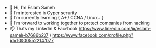 - 👋 Hi, I’m Eslam Sameh
- 👀 I’m interested in Cyper security
- 🌱 I’m currently learning { A+ / CCNA / Linux+ } 
- 💞️ I’m forward to working together to protect companies from hacking
- 📫 Thats my Linkedin & Facebook https://www.linkedin.com/in/eslam-sameh-b7686b237  / https://www.facebook.com/profile.php?id=100005522147077

<!---
EslamSameh2003/EslamSameh2003 is a ✨ special ✨ repository because its `README.md` (this file) appears on your GitHub profile.
You can click the Preview link to take a look at your changes.
--->
